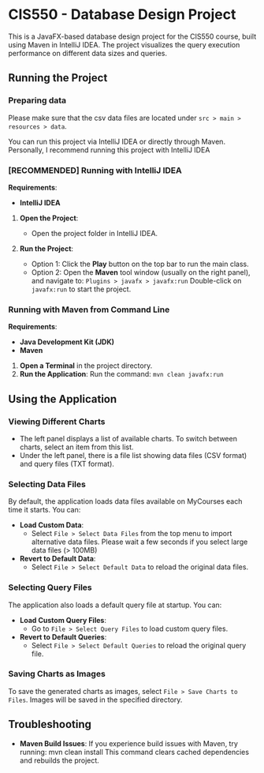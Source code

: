 # CIS550 - Database Design Project

This is a JavaFX-based database design project for the CIS550 course, built using Maven in IntelliJ IDEA.
The project visualizes the query execution performance on different data sizes and queries.

## Running the Project

### Preparing data

Please make sure that the csv data files are located under ```src > main > resources > data```.

You can run this project via IntelliJ IDEA or directly through Maven.
Personally, I recommend running this project with IntelliJ IDEA

### [RECOMMENDED] Running with IntelliJ IDEA

**Requirements**:
- **IntelliJ IDEA**

1. **Open the Project**:
   - Open the project folder in IntelliJ IDEA.

2. **Run the Project**:
   - Option 1: Click the **Play** button on the top bar to run the main class.
   - Option 2: Open the **Maven** tool window (usually on the right panel), and navigate to:
     ```Plugins > javafx > javafx:run```
     Double-click on ```javafx:run``` to start the project.

### Running with Maven from Command Line

**Requirements**:
- **Java Development Kit (JDK)**
- **Maven**

1. **Open a Terminal** in the project directory.
2. **Run the Application**:
   Run the command: ```mvn clean javafx:run```

## Using the Application

### Viewing Different Charts

- The left panel displays a list of available charts. To switch between charts, select an item from this list.
- Under the left panel, there is a file list showing data files (CSV format) and query files (TXT format).

### Selecting Data Files

By default, the application loads data files available on MyCourses each time it starts. You can:

- **Load Custom Data**:
   - Select ```File > Select Data Files``` from the top menu to import alternative data files. Please wait a few seconds if you select large data files (> 100MB)
- **Revert to Default Data**:
   - Select ```File > Select Default Data``` to reload the original data files.

### Selecting Query Files

The application also loads a default query file at startup. You can:

- **Load Custom Query Files**:
   - Go to ```File > Select Query Files``` to load custom query files.
- **Revert to Default Queries**:
   - Select ```File > Select Default Queries``` to reload the original query file.

### Saving Charts as Images

To save the generated charts as images, select ```File > Save Charts to Files```. Images will be saved in the specified directory.

## Troubleshooting

- **Maven Build Issues**: If you experience build issues with Maven, try running:
  mvn clean install
  This command clears cached dependencies and rebuilds the project.

